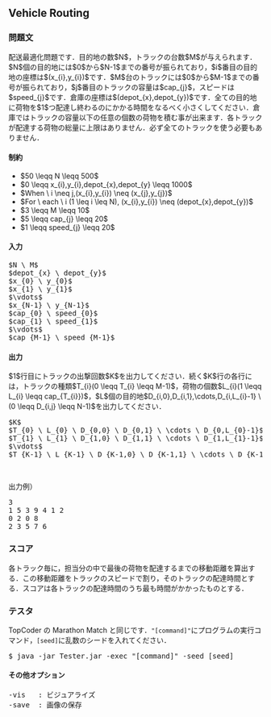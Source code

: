 <h2>Vehicle Routing</h2>

<h3>問題文</h3>
配送最適化問題です．目的地の数$N$，トラックの台数$M$が与えられます．$N$個の目的地には$0$から$N-1$までの番号が振られており，$i$番目の目的地の座標は$(x_{i},y_{i})$です．$M$台のトラックには$0$から$M-1$までの番号が振られており，$j$番目のトラックの容量は$cap_{j}$，スピードは$speed_{j}$です．倉庫の座標は$(depot_{x},depot_{y})$です．全ての目的地に荷物を$1$つ配達し終わるのにかかる時間をなるべく小さくしてください．倉庫ではトラックの容量以下の任意の個数の荷物を積む事が出来ます．各トラックが配達する荷物の総量に上限はありません．必ず全てのトラックを使う必要もありません．

<h4>制約</h4>
<ul>
<li>$50 \leqq N \leqq 500$</li>
<li>$0 \leqq x_{i},y_{i},depot_{x},depot_{y} \leqq 1000$</li>
<li>$When \ i \neq j,(x_{i},y_{i}) \neq (x_{j},y_{j})$</li>
<li>$For \ each \ i (1 \leq i \leq N), (x_{i},y_{i}) \neq (depot_{x},depot_{y})$</li>
<li>$3 \leqq M \leqq 10$</li>
<li>$5 \leqq cap_{j} \leqq 20$</li>
<li>$1 \leqq speed_{j} \leqq 20$</li>
</ul>

<h4>入力</h4>
<div class = "iodata">
<pre>
$N \ M$
$depot_{x} \ depot_{y}$
$x_{0} \ y_{0}$
$x_{1} \ y_{1}$
$\vdots$
$x_{N-1} \ y_{N-1}$
$cap_{0} \ speed_{0}$
$cap_{1} \ speed_{1}$
$\vdots$
$cap_{M-1} \ speed_{M-1}$
</pre>
</div>

<h4>出力</h4>
$1$行目にトラックの出撃回数$K$を出力してください．続く$K$行の各行には，トラックの種類$T_{i}(0 \leqq T_{i} \leqq M-1)$，荷物の個数$L_{i}(1 \leqq L_{i} \leqq cap_{T_{i}})$，$L$個の目的地$D_{i,0},D_{i,1},\cdots,D_{i,L_{i}-1} \ (0 \leqq D_{i,j} \leqq N-1)$を出力してください．

<div class = "iodata">
<pre>
$K$
$T_{0} \ L_{0} \ D_{0,0} \ D_{0,1} \ \cdots \ D_{0,L_{0}-1}$
$T_{1} \ L_{1} \ D_{1,0} \ D_{1,1} \ \cdots \ D_{1,L_{1}-1}$
$\vdots$
$T_{K-1} \ L_{K-1} \ D_{K-1,0} \ D_{K-1,1} \ \cdots \ D_{K-1,L_{K-1}-1}$
</pre>
</div>
<br>

出力例）
<div class = "iodata">
<pre>
3
1 5 3 9 4 1 2
0 2 0 8
2 3 5 7 6
</pre>
</div>

<h3>スコア</h3>
各トラック毎に，担当分の中で最後の荷物を配達するまでの移動距離を算出する．この移動距離をトラックのスピードで割り，そのトラックの配達時間とする．スコアは各トラックの配達時間のうち最も時間がかかったものとする．

<h3>テスタ</h3>
TopCoder の Marathon Match と同じです．<code>"[command]"</code>にプログラムの実行コマンド，<code>[seed]</code>に乱数のシードを入れてください．
<div class = "iodata">
<pre>
$ java -jar Tester.jar -exec "[command]" -seed [seed]
</pre>
</div>

<h4>その他オプション</h4>
<pre>
-vis   : ビジュアライズ
-save  : 画像の保存
</pre>
